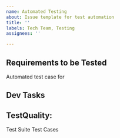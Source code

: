 ```yaml
---
name: Automated Testing
about: Issue template for test automation
title: ''
labels: Tech Team, Testing
assignees: ''

---
```


## Requirements to be Tested
Automated test case for 

## Dev Tasks

## TestQuality:
Test Suite 
Test Cases
